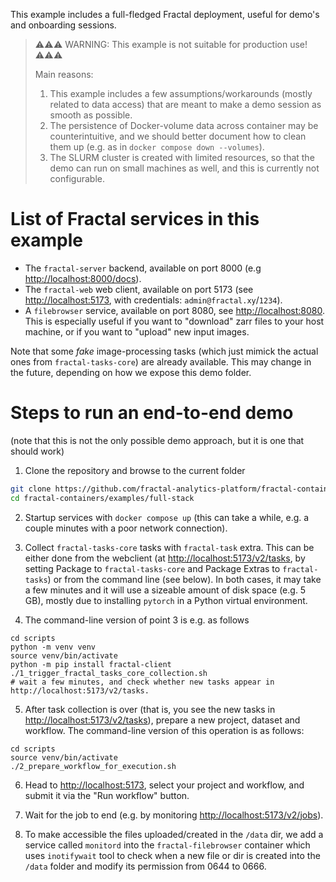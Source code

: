 This example includes a full-fledged Fractal deployment, useful for demo's and onboarding sessions.

> ⚠️⚠️⚠️ WARNING: This example is not suitable for production use! ⚠️⚠️⚠️
>
> Main reasons:
> 1. This example includes a few assumptions/workarounds (mostly related to data access) that are meant to make a demo session as smooth as possible.
> 2. The persistence of Docker-volume data across container may be counterintuitive, and we should better document how to clean them up (e.g. as in `docker compose down --volumes`).
> 3. The SLURM cluster is created with limited resources, so that the demo can run on small machines as well, and this is currently not configurable.


# List of Fractal services in this example

* The `fractal-server` backend, available on port 8000 (e.g <http://localhost:8000/docs>).
* The `fractal-web` web client, available on port 5173 (see <http://localhost:5173>, with credentials: `admin@fractal.xy`/`1234`).
* A `filebrowser` service, available on port 8080, see <http://localhost:8080>. This is especially useful if you want to "download" zarr files to your host machine, or if you want to "upload" new input images.

Note that some _fake_ image-processing tasks (which just mimick the actual ones from `fractal-tasks-core`) are already available. This may change in the future, depending on how we expose this demo folder.

# Steps to run an end-to-end demo

(note that this is not the only possible demo approach, but it is one that should work)

1. Clone the repository and browse to the current folder

```bash
git clone https://github.com/fractal-analytics-platform/fractal-containers.git
cd fractal-containers/examples/full-stack
```

2. Startup services with `docker compose up` (this can take a while, e.g. a couple minutes with a poor network connection).

3. Collect `fractal-tasks-core` tasks with `fractal-task` extra. This can be either done from the webclient (at <http://localhost:5173/v2/tasks>, by setting Package to `fractal-tasks-core` and Package Extras to `fractal-tasks`) or from the command line (see below). In both cases, it may take a few minutes and it will use a sizeable amount of disk space (e.g. 5 GB), mostly due to installing `pytorch` in a Python virtual environment.

4. The command-line version of point 3 is e.g. as follows

```
cd scripts
python -m venv venv
source venv/bin/activate
python -m pip install fractal-client
./1_trigger_fractal_tasks_core_collection.sh
# wait a few minutes, and check whether new tasks appear in http://localhost:5173/v2/tasks.
```

5. After task collection is over (that is, you see the new tasks in <http://localhost:5173/v2/tasks>), prepare a new project, dataset and workflow. The command-line version of this operation is as follows:

```
cd scripts
source venv/bin/activate
./2_prepare_workflow_for_execution.sh
```

6. Head to <http://localhost:5173>, select your project and workflow, and submit it via the "Run workflow" button.

7. Wait for the job to end (e.g. by monitoring <http://localhost:5173/v2/jobs>).

8. To make accessible the files uploaded/created in the `/data` dir, we add a service called `monitord` into the `fractal-filebrowser` container which uses `inotifywait` tool to check when a new file or dir is created into the `/data` folder and modify its permission from 0644 to 0666.
